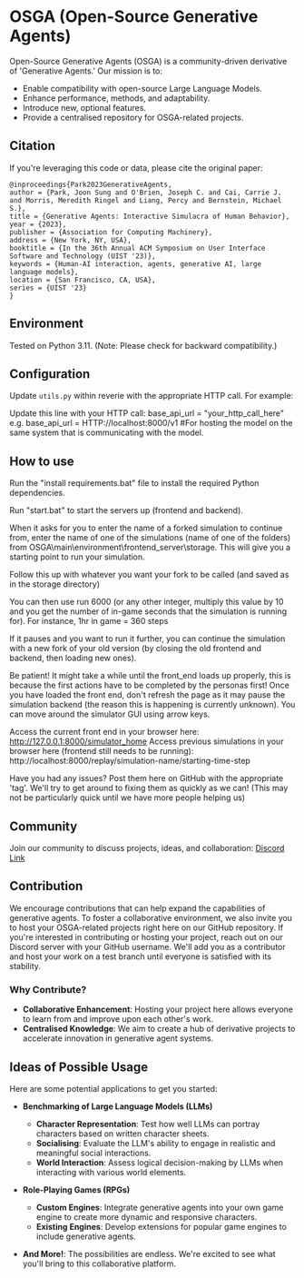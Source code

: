 # OSGA (Open-Source Generative Agents)

Open-Source Generative Agents (OSGA) is a community-driven derivative of 'Generative Agents.' Our mission is to:

- Enable compatibility with open-source Large Language Models.
- Enhance performance, methods, and adaptability.
- Introduce new, optional features.
- Provide a centralised repository for OSGA-related projects.

## Citation

If you're leveraging this code or data, please cite the original paper:
```
@inproceedings{Park2023GenerativeAgents,
author = {Park, Joon Sung and O'Brien, Joseph C. and Cai, Carrie J. and Morris, Meredith Ringel and Liang, Percy and Bernstein, Michael S.},
title = {Generative Agents: Interactive Simulacra of Human Behavior},
year = {2023},
publisher = {Association for Computing Machinery},
address = {New York, NY, USA},
booktitle = {In the 36th Annual ACM Symposium on User Interface Software and Technology (UIST '23)},
keywords = {Human-AI interaction, agents, generative AI, large language models},
location = {San Francisco, CA, USA},
series = {UIST '23}
}
```

## Environment

Tested on Python 3.11. (Note: Please check for backward compatibility.)

## Configuration

Update `utils.py` within reverie with the appropriate HTTP call. For example:

Update this line with your HTTP call:
base_api_url = "your_http_call_here"
e.g.
base_api_url = HTTP://localhost:8000/v1 #For hosting the model on the same system that is communicating with the model.

## How to use

Run the "install requirements.bat" file to install the required Python dependencies.


Run "start.bat" to start the servers up (frontend and backend). 

  When it asks for you to enter the name of a forked simulation to continue from, enter the name of one of the simulations (name of one of the folders) from OSGA\main\environment\frontend_server\storage. 
  This will give you a starting point to run your simulation.

  Follow this up with whatever you want your fork to be called (and saved as in the storage directory)

  You can then use run 6000 (or any other integer, multiply this value by 10 and you get the number of in-game seconds that the simulation is running for). For instance, 1hr in game = 360 steps
  
  If it pauses and you want to run it further, you can continue the simulation with a new fork of your old version (by closing the old frontend and backend, then loading new ones).


Be patient! It might take a while until the front_end loads up properly, this is because the first actions have to be completed by the personas first!
Once you have loaded the front end, don't refresh the page as it may pause the simulation backend (the reason this is happening is currently unknown).
You can move around the simulator GUI using arrow keys.

Access the current front end in your browser here: http://127.0.0.1:8000/simulator_home
Access previous simulations in your browser here (frontend still needs to be running): http://localhost:8000/replay/simulation-name/starting-time-step


Have you had any issues? Post them here on GitHub with the appropriate 'tag'. We'll try to get around to fixing them as quickly as we can! (This may not be particularly quick until we have more people helping us)

## Community

Join our community to discuss projects, ideas, and collaboration: [Discord Link](https://discord.gg/GefGyX4qT6)

## Contribution

We encourage contributions that can help expand the capabilities of generative agents. To foster a collaborative environment, we also invite you to host your OSGA-related projects right here on our GitHub repository.
If you're interested in contributing or hosting your project, reach out on our Discord server with your GitHub username. We'll add you as a contributor and host your work on a test branch until everyone is satisfied with its stability.

### Why Contribute?

- **Collaborative Enhancement**: Hosting your project here allows everyone to learn from and improve upon each other's work.
- **Centralised Knowledge**: We aim to create a hub of derivative projects to accelerate innovation in generative agent systems.

## Ideas of Possible Usage

Here are some potential applications to get you started:

- **Benchmarking of Large Language Models (LLMs)**
  - **Character Representation**: Test how well LLMs can portray characters based on written character sheets.
  - **Socialising**: Evaluate the LLM's ability to engage in realistic and meaningful social interactions.
  - **World Interaction**: Assess logical decision-making by LLMs when interacting with various world elements.

- **Role-Playing Games (RPGs)**
  - **Custom Engines**: Integrate generative agents into your own game engine to create more dynamic and responsive characters.
  - **Existing Engines**: Develop extensions for popular game engines to include generative agents.

- **And More!**: The possibilities are endless. We're excited to see what you'll bring to this collaborative platform.

